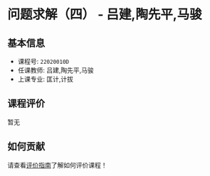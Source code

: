 # 问题求解（四） - 吕建,陶先平,马骏

## 基本信息

- 课程号: `22020010D`
- 任课教师: 吕建,陶先平,马骏
- 上课专业: 匡计,计拔

## 课程评价

暂无

## 如何贡献

请查看[评价指南](../how-to-comment.md)了解如何评价课程！
